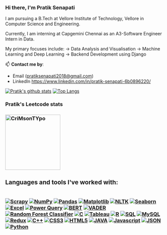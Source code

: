 ### Hi there, I'm Pratik Senapati 
<!-- (https://www.andrew.cmu.edu/user/yuezhao2/)  -->


I am pursuing a B.Tech at Vellore Institute of Technology, Vellore in Computer Science and Engineering. 

Currently, I am interning at Capgemini Chennai as an A3-Software Engineer Intern in Data.

My primary focuses include:
-> Data Analysis and Visualisation
-> Machine Learning and Deep Learning 
-> Backend Development using Django

📫 **Contact me by**:
- Email (pratiksenapati2018@gmail.com)
- LinkedIn https://www.linkedin.com/in/pratik-senapati-6b0896220/




[![Pratik's github stats](https://github-readme-stats.vercel.app/api?username=CriMsonTYpo&theme=material-palenight&count_private=true&hide=contribs)](https://github.com/anuraghazra/github-readme-stats)
[![Top Langs](https://github-readme-stats.vercel.app/api/top-langs/?username=CriMsonTYpo&theme=material-palenight&hide=Jupyter&layout=compact)](https://github.com/anuraghazra/github-readme-stats)
<h3>Pratik's Leetcode stats<h3>
<img height="175em" src="https://leetcode.card.workers.dev/?username=CriMsonTYpo&theme=dark" alt="CriMsonTYpo"/>
<div>
  <h3>Languages and tools I've worked with:</h3><br>
<!--     <a href="https://"><img src="https://img.shields.io/badge/.NET-5C2D91?style=for-the-badge&logo=.net&logoColor=white" alt=".NET"></a>
    <a href="https://"><img src="https://img.shields.io/badge/bootstrap-%23563D7C.svg?style=for-the-badge&logo=bootstrap&logoColor=white" alt="Bootstrap"></a>
    <a href="https://"><img src="https://img.shields.io/badge/chakra-%234ED1C5.svg?style=for-the-badge&logo=chakraui&logoColor=white" alt="Chakra UI"></a>
    <a href="https://"><img src="https://img.shields.io/badge/express.js-%23404d59.svg?style=for-the-badge&logo=express&logoColor=%2361DAFB" alt="Express"></a>
    <a href="https://"><img src="https://img.shields.io/badge/MUI-%230081CB.svg?style=for-the-badge&logo=mui&logoColor=white" alt="MUI"></a>
    <a href="https://"><img src="https://img.shields.io/badge/NPM-%23000000.svg?style=for-the-badge&logo=npm&logoColor=white" alt="NPM"></a>
    <a href="https://"><img src="https://img.shields.io/badge/Next-black?style=for-the-badge&logo=next.js&logoColor=white" alt="Next.JS"></a>
    <a href="https://"><img src="https://img.shields.io/badge/node.js-6DA55F?style=for-the-badge&logo=node.js&logoColor=white" alt="Node.JS"></a>
    <a href="https://"><img src="https://img.shields.io/badge/react-%2320232a.svg?style=for-the-badge&logo=react&logoColor=%2361DAFB" alt="React"></a>
    <a href="https://"><img src="https://img.shields.io/badge/React_Router-CA4245?style=for-the-badge&logo=react-router&logoColor=white" alt="React-router"></a>
    <a href="https://"><img src="https://img.shields.io/badge/React%20Hook%20Form-%23EC5990.svg?style=for-the-badge&logo=reacthookform&logoColor=white" alt="React-hook-form"></a> -->
<!--     <a href="https://"><img src="https://img.shields.io/badge/redux-%23593d88.svg?style=for-the-badge&logo=redux&logoColor=white" alt="Redux"></a>
    <a href="https://"><img src="https://img.shields.io/badge/tailwindcss-%2338B2AC.svg?style=for-the-badge&logo=tailwind-css&logoColor=white" alt="Redux"></a>
    <a href="https://"><img src="https://img.shields.io/badge/webpack-%238DD6F9.svg?style=for-the-badge&logo=webpack&logoColor=black" alt="Webpack"></a> -->
  <a href="https://"><img src="https://img.shields.io/badge/Scrapy-%23024ea3.svg?style=for-the-badge&logo=scrapy&logoColor=white" alt="Scrapy"></a>
<a href="https://"><img src="https://img.shields.io/badge/NumPy-%23013243.svg?style=for-the-badge&logo=numpy&logoColor=white" alt="NumPy"></a>
<a href="https://"><img src="https://img.shields.io/badge/Pandas-%23150458.svg?style=for-the-badge&logo=pandas&logoColor=white" alt="Pandas"></a>
<a href="https://"><img src="https://img.shields.io/badge/Matplotlib-%23F37726.svg?style=for-the-badge&logo=matplotlib&logoColor=white" alt="Matplotlib"></a>
<a href="https://"><img src="https://img.shields.io/badge/NLTK-%2300BFFF.svg?style=for-the-badge&logo=nltk&logoColor=white" alt="NLTK"></a>
<a href="https://"><img src="https://img.shields.io/badge/Seaborn-%2396D5F2.svg?style=for-the-badge&logo=seaborn&logoColor=white" alt="Seaborn"></a>
<a href="https://"><img src="https://img.shields.io/badge/Excel-217346?style=for-the-badge&logo=microsoft-excel&logoColor=white" alt="Excel"></a>
  <a href="https://"><img src="https://img.shields.io/badge/Power%20Query-%23F2C811.svg?style=for-the-badge&logo=microsoft-excel&logoColor=white" alt="Power Query"></a>
<a href="https://"><img src="https://img.shields.io/badge/BERT-%23FF9800.svg?style=for-the-badge&logo=pytorch&logoColor=white" alt="BERT"></a>
  <a href="https://"><img src="https://img.shields.io/badge/VADER-%23FB4D3D.svg?style=for-the-badge&logo=python&logoColor=white" alt="VADER"></a>
  <a href="https://"><img src="https://img.shields.io/badge/Random%20Forest-%23239120.svg?style=for-the-badge&logo=scikit-learn&logoColor=white" alt="Random Forest Classifier"></a>
    <a href="https://"><img src="https://img.shields.io/badge/C-00599C?style=for-the-badge&logo=c&logoColor=white" alt="C"></a>
  <a href="https://"><img src="https://img.shields.io/badge/Tableau-%23E97627.svg?style=for-the-badge&logo=tableau&logoColor=white" alt="Tableau"></a>
<a href="https://"><img src="https://img.shields.io/badge/R-%23276DC3.svg?style=for-the-badge&logo=r&logoColor=white" alt="R"></a>
<a href="https://"><img src="https://img.shields.io/badge/SQL-%2300f.svg?style=for-the-badge&logo=sqlite&logoColor=white" alt="SQL"></a>
<a href="https://"><img src="https://img.shields.io/badge/MySQL-%2300f.svg?style=for-the-badge&logo=mysql&logoColor=white" alt="MySQL"></a>
<!--     <a href="https://"><img src="https://img.shields.io/badge/C%23-239120?style=for-the-badge&logo=c-sharp&logoColor=white" alt="C#"></a> -->
<a href="https://"><img src="https://img.shields.io/badge/tailwindcss-%2338B2AC.svg?style=for-the-badge&logo=tailwind-css&logoColor=white" alt="Redux"></a>
    <a href="https://"><img src="https://img.shields.io/badge/C%2B%2B-00599C?style=for-the-badge&logo=c%2B%2B&logoColor=white" alt="C++"></a>
    <a href="https://"><img src="https://img.shields.io/badge/CSS3-1572B6?style=for-the-badge&logo=css3&logoColor=white" alt="CSS3"></a>
    <a href="https://"><img src="https://img.shields.io/badge/HTML5-E34F26?style=for-the-badge&logo=html5&logoColor=white" alt="HTML5"></a>
    <a href="https://"><img src="https://img.shields.io/badge/java-%23ED8B00.svg?style=for-the-badge&logo=java&logoColor=white" alt="JAVA"></a>
        <a href="https://"><img src="https://img.shields.io/badge/JavaScript-323330?style=for-the-badge&logo=javascript&logoColor=F7DF1E" alt="Javascript"></a>
    <a href="https://"><img src="https://img.shields.io/badge/json-5E5C5C?style=for-the-badge&logo=json&logoColor=white" alt="JSON"></a>
    <a href="https://"><img src="https://img.shields.io/badge/Python-FFD43B?style=for-the-badge&logo=python&logoColor=blue" alt="Python"></a>
<!--     <a href="https://"><img src="https://img.shields.io/badge/TypeScript-007ACC?style=for-the-badge&logo=typescript&logoColor=white" alt="Typescript"></a> -->
</div>



  <div>
  </div>



